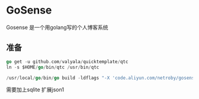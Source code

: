 # GoSense




Gosense 是一个用golang写的个人博客系统
  

## 准备

```go 
go get -u github.com/valyala/quicktemplate/qtc
ln -s $HOME/go/bin/qtc /usr/bin/qtc

/usr/local/go/bin/go build -ldflags "-X 'code.aliyun.com/netroby/gosense/pkg/version.BuildTag=$(git describe --tags --abbrev=0)' -X 'code.aliyun.com/netroby/gosense/pkg/version.BuildNum=$(date  '+%Y%m%d%H%M%S')'" --tags "json1 fts5 secure_delete" -v .
```

需要加上sqlite 扩展json1